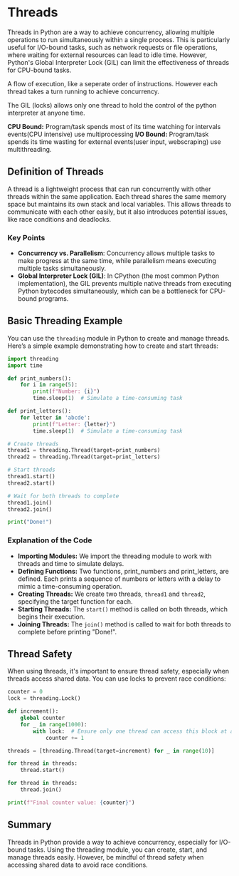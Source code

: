 # **Threads**

Threads in Python are a way to achieve concurrency, allowing multiple operations to run simultaneously within a single process. This is particularly useful for I/O-bound tasks, such as network requests or file operations, where waiting for external resources can lead to idle time. However, Python's Global Interpreter Lock (GIL) can limit the effectiveness of threads for CPU-bound tasks.

A flow of execution, like a seperate order of instructions. However each thread takes a turn running to achieve concurrency.

The GIL (locks) allows only one thread to hold the control of the python interpreter at anyone time.

**CPU Bound:** Program/task spends most of its time watching for intervals events(CPU intensive) use multiprocessing
**I/O Bound:** Program/task spends its time wasting for external events(user input, webscraping) use multithreading.

## **Definition of Threads**

A thread is a lightweight process that can run concurrently with other threads within the same application. Each thread shares the same memory space but maintains its own stack and local variables. This allows threads to communicate with each other easily, but it also introduces potential issues, like race conditions and deadlocks.

### **Key Points**

- **Concurrency vs. Parallelism**: Concurrency allows multiple tasks to make progress at the same time, while parallelism means executing multiple tasks simultaneously.
- **Global Interpreter Lock (GIL)**: In CPython (the most common Python implementation), the GIL prevents multiple native threads from executing Python bytecodes simultaneously, which can be a bottleneck for CPU-bound programs.

## **Basic Threading Example**

You can use the `threading` module in Python to create and manage threads. Here’s a simple example demonstrating how to create and start threads:

```python
import threading
import time

def print_numbers():
    for i in range(5):
        print(f"Number: {i}")
        time.sleep(1)  # Simulate a time-consuming task

def print_letters():
    for letter in 'abcde':
        print(f"Letter: {letter}")
        time.sleep(1)  # Simulate a time-consuming task

# Create threads
thread1 = threading.Thread(target=print_numbers)
thread2 = threading.Thread(target=print_letters)

# Start threads
thread1.start()
thread2.start()

# Wait for both threads to complete
thread1.join()
thread2.join()

print("Done!")
```

### **Explanation of the Code**
* **Importing Modules:** We import the threading module to work with threads and time to simulate delays.
* **Defining Functions:** Two functions, print_numbers and print_letters, are defined. Each prints a sequence of numbers or letters with a delay to mimic a time-consuming operation.
* **Creating Threads:** We create two threads, `thread1` and `thread2`, specifying the target function for each.
* **Starting Threads:** The `start()` method is called on both threads, which begins their execution.
* **Joining Threads:** The `join()` method is called to wait for both threads to complete before printing "Done!".

## **Thread Safety**
When using threads, it's important to ensure thread safety, especially when threads access shared data. You can use locks to prevent race conditions:

```py
counter = 0
lock = threading.Lock()

def increment():
    global counter
    for _ in range(1000):
        with lock:  # Ensure only one thread can access this block at a time
            counter += 1

threads = [threading.Thread(target=increment) for _ in range(10)]

for thread in threads:
    thread.start()

for thread in threads:
    thread.join()

print(f"Final counter value: {counter}")
```

## **Summary**
Threads in Python provide a way to achieve concurrency, especially for I/O-bound tasks. Using the threading module, you can create, start, and manage threads easily. However, be mindful of thread safety when accessing shared data to avoid race conditions.